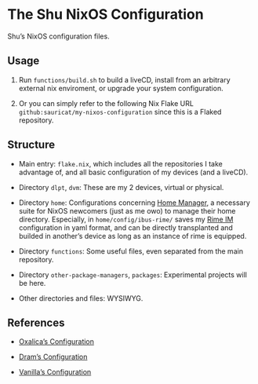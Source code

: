 # The Shu NixOS Configuration

Shu’s NixOS configuration files. 



## Usage

1. Run `functions/build.sh` to build a liveCD, install from an arbitrary external nix enviroment, or upgrade your system configuration. 

2. Or you can simply refer to the following Nix Flake URL `github:sauricat/my-nixos-configuration` since this is a Flaked repository. 

## Structure

- Main entry: `flake.nix`, which includes all the repositories I take advantage of, and all basic configuration of my devices (and a liveCD).

- Directory `dlpt`, `dvm`: These are my 2 devices, virtual or physical. 

- Directory `home`: Configurations concerning [Home Manager](https://github.com/nix-community/home-manager), a necessary suite for NixOS newcomers (just as me owo) to manage their home directory. Especially, in `home/config/ibus-rime/` saves my [Rime IM](https://rime.im/) configuration in yaml format, and can be directly transplanted and builded in another’s device as long as an instance of rime is equipped.  

- Directory `functions`: Some useful files, even separated from the main repository. 

- Directory `other-package-managers`, `packages`: Experimental projects will be here. 

- Other directories and files: WYSIWYG.


## References

- [Oxalica’s Configuration](https://github.com/oxalica/nixos-config)

- [Dram’s Configuration](https://github.com/dramforever/config/)

- [Vanilla’s Configuration](https://github.com/VergeDX/config-nixpkgs)


